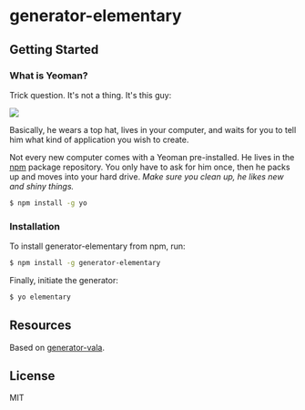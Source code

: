# generator-elementary


## Getting Started

### What is Yeoman?

Trick question. It's not a thing. It's this guy:

![](http://i.imgur.com/JHaAlBJ.png)

Basically, he wears a top hat, lives in your computer, and waits for you to tell him what kind of application you wish to create.

Not every new computer comes with a Yeoman pre-installed. He lives in the [npm](https://npmjs.org) package repository. You only have to ask for him once, then he packs up and moves into your hard drive. *Make sure you clean up, he likes new and shiny things.*

```bash
$ npm install -g yo
```

### Installation

To install generator-elementary from npm, run:

```bash
$ npm install -g generator-elementary
```

Finally, initiate the generator:

```bash
$ yo elementary
```

## Resources
Based on [generator-vala](https://www.npmjs.com/package/generator-vala).

## License

MIT
